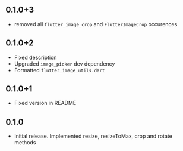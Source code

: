 ## 0.1.0+3

  * removed all `flutter_image_crop` and `FlutterImageCrop` occurences

## 0.1.0+2

* Fixed description
* Upgraded `image_picker` dev dependency
* Formatted `flutter_image_utils.dart`

## 0.1.0+1

* Fixed version in README

## 0.1.0

* Initial release. Implemented resize, resizeToMax, crop and rotate methods
